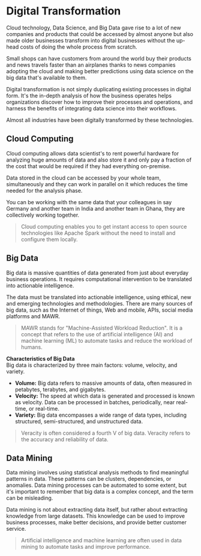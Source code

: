 # Digital Transformation
Cloud technology, Data Science, and Big Data gave rise to a lot of new companies and products that could be accessed by almost anyone but also made older businesses transform into digital businesses without the up-head costs of doing the whole process from scratch.

Small shops can have customers from around the world buy their products and news travels faster than an airplanes thanks to news companies adopting the cloud and making better predictions using data science on the big data that's available to them.

Digital transformation is not simply duplicating existing processes in digital form. It's the in-depth analysis of how the business operates helps organizations discover how to improve their processes and operations, and harness the benefits of integrating data science into their workflows.

Almost all industries have been digitally transformed by these technologies.

## Cloud Computing
Cloud computing allows data scientist's to rent powerful hardware for analyzing huge amounts of data and also store it and only pay a fraction of the cost that would be required if they had everything on-premise.

Data stored in the cloud can be accessed by your whole team, simultaneously and they can work in parallel on it which reduces the time needed for the analysis phase.

You can be working with the same data that your colleagues in say Germany and another team in India and another team in Ghana, they are collectively working together.

> Cloud computing enables you to get instant access to open source technologies like Apache Spark without the need to install and configure them locally.

## Big Data
Big data is massive quantities of data generated from just about everyday business operations. It requires computational intervention to be translated into actionable intelligence.

The data must be translated into actionable intelligence, using ethical, new and emerging technologies and methodologies. There are many sources of big data, such as the Internet of things, Web and mobile, APIs, social media platforms and MAWR.

> MAWR stands for "Machine-Assisted Workload Reduction". It is a concept that refers to the use of artificial intelligence (AI) and machine learning (ML) to automate tasks and reduce the workload of humans.

**Characteristics of Big Data**  
Big data is characterized by three main factors: volume, velocity, and variety.

- **Volume:** Big data refers to massive amounts of data, often measured in petabytes, terabytes, and gigabytes.
- **Velocity:** The speed at which data is generated and processed is known as velocity. Data can be processed in batches, periodically, near real-time, or real-time.
- **Variety:** Big data encompasses a wide range of data types, including structured, semi-structured, and unstructured data.

> Veracity is often considered a fourth V of big data. Veracity refers to the accuracy and reliability of data.

## Data Mining
Data mining involves using statistical analysis methods to find meaningful patterns in data. These patterns can be clusters, dependencies, or anomalies. Data mining processes can be automated to some extent, but it's important to remember that big data is a complex concept, and the term can be misleading.

Data mining is not about extracting data itself, but rather about extracting knowledge from large datasets. This knowledge can be used to improve business processes, make better decisions, and provide better customer service.

> Artificial intelligence and machine learning are often used in data mining to automate tasks and improve performance.
